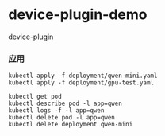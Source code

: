 # device-plugin-demo
device-plugin


### 应用
```shell
kubectl apply -f deployment/qwen-mini.yaml
kubectl apply -f deployment/gpu-test.yaml

```

```shell
kubectl get pod 
kubectl describe pod -l app=qwen 
kubectl logs -f -l app=qwen
kubectl delete pod -l app=qwen
kubectl delete deployment qwen-mini

```